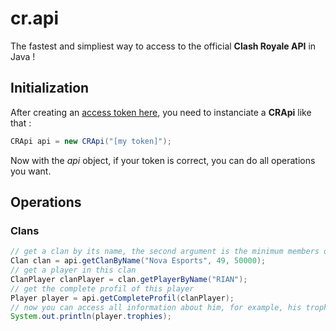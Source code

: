 # cr.api

The fastest and simpliest way to access to the official **Clash Royale API** in Java !

## Initialization

After creating an [access token here](https://developer.clashroyale.com/#/), you need to instanciate a **CRApi** like that :

```java
CRApi api = new CRApi("[my token]");
```

Now with the *api* object, if your token is correct, you can do all operations you want.

## Operations

### Clans

```java
// get a clan by its name, the second argument is the minimum members of the clan and the third is the minimum clan score (both optional)
Clan clan = api.getClanByName("Nova Esports", 49, 50000);
// get a player in this clan
ClanPlayer clanPlayer = clan.getPlayerByName("RIAN");
// get the complete profil of this player
Player player = api.getCompleteProfil(clanPlayer);
// now you can access all information about him, for example, his trophies number
System.out.println(player.trophies);
```
